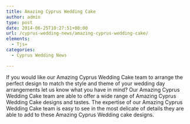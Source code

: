 ```yaml
---
title: Amazing Cyprus Wedding Cake
author: admin
type: post
date: 2014-06-25T10:27:51+00:00
url: /cyprus-wedding-news/amazing-cyprus-wedding-cake/
elements:
  - Tjs=
categories:
  - Cyprus Wedding News

---
```

If you would like our Amazing Cyprus Wedding Cake team to arrange the perfect design to match the style and theme of your wedding day arrangements let us know what you have in mind? Our Amazing Cyprus Wedding Cake team are able to offer a wide range of Amazing Cyprus Wedding Cake designs and tastes. The expertise of our Amazing Cyprus Wedding Cake team is easy to see in the most delicate of details they are able to add to these Amazing Cyprus Wedding cake designs.